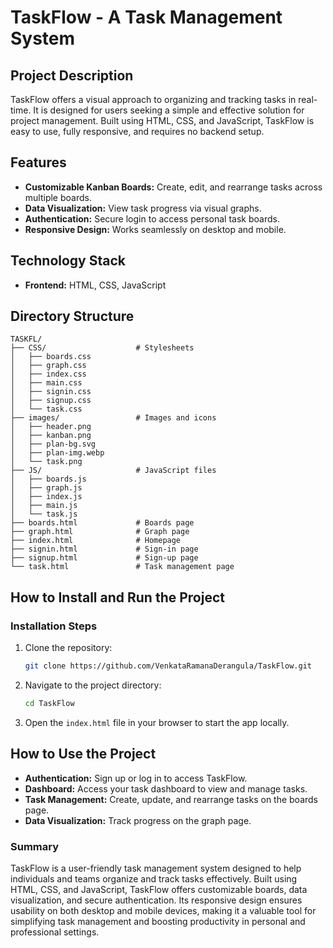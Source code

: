 
# TaskFlow - A Task Management System

## Project Description
TaskFlow offers a visual approach to organizing and tracking tasks in real-time. It is designed for users seeking a simple and effective solution for project management. Built using HTML, CSS, and JavaScript, TaskFlow is easy to use, fully responsive, and requires no backend setup.

## Features
- **Customizable Kanban Boards:** Create, edit, and rearrange tasks across multiple boards.
- **Data Visualization:** View task progress via visual graphs.
- **Authentication:** Secure login to access personal task boards.
- **Responsive Design:** Works seamlessly on desktop and mobile.

## Technology Stack
- **Frontend:** HTML, CSS, JavaScript


## Directory Structure
```
TASKFL/
├── CSS/                    # Stylesheets
│   ├── boards.css
│   ├── graph.css
│   ├── index.css
│   ├── main.css
│   ├── signin.css
│   ├── signup.css
│   └── task.css
├── images/                 # Images and icons
│   ├── header.png
│   ├── kanban.png
│   ├── plan-bg.svg
│   ├── plan-img.webp
│   └── task.png
├── JS/                     # JavaScript files
│   ├── boards.js
│   ├── graph.js
│   ├── index.js
│   ├── main.js
│   └── task.js
├── boards.html             # Boards page
├── graph.html              # Graph page
├── index.html              # Homepage
├── signin.html             # Sign-in page
├── signup.html             # Sign-up page
└── task.html               # Task management page
```

## How to Install and Run the Project

### Installation Steps
1. Clone the repository:
   ```bash
   git clone https://github.com/VenkataRamanaDerangula/TaskFlow.git
   ```
2. Navigate to the project directory:
   ```bash
   cd TaskFlow
   ```
3. Open the `index.html` file in your browser to start the app locally.

## How to Use the Project
- **Authentication:** Sign up or log in to access TaskFlow.
- **Dashboard:** Access your task dashboard to view and manage tasks.
- **Task Management:** Create, update, and rearrange tasks on the boards page.
- **Data Visualization:** Track progress on the graph page.

### Summary
TaskFlow is a user-friendly task management system designed to help individuals and teams organize and track tasks effectively. Built using HTML, CSS, and JavaScript, TaskFlow offers customizable boards, data visualization, and secure authentication. Its responsive design ensures usability on both desktop and mobile devices, making it a valuable tool for simplifying task management and boosting productivity in personal and professional settings.


